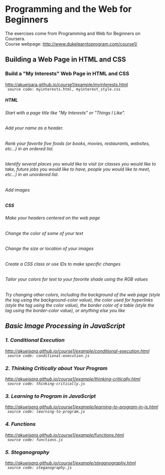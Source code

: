 # Programming and the Web for Beginners
The exercises come from Programming and Web for Beginners on Coursera. </br>
Course webpage: http://www.dukelearntoprogram.com/course1/

## Building a Web Page in HTML and CSS
### Build a "My Interests" Web Page in HTML and CSS
http://akueisara.github.io/course1/example/myinterests.html </br>
<code> source code: myinterests.html, myinterest_style.css </code>

##### HTML
###### Start with a page title like "My Interests" or "Things I Like".
###### Add your name as a header.
###### Rank your favorite five foods (or books, movies, restaurants, websites, etc...) in an ordered list.
###### Identify several places you would like to visit (or classes you would like to take, future jobs you would like to have, people you would like to meet, etc...) in an unordered list.
###### Add images

##### CSS
###### Make your headers centered on the web page
###### Change the color of some of your text
###### Change the size or location of your images
###### Create a CSS class or use IDs to make specific changes
###### Tailor your colors for text to your favorite shade using the RGB values
###### Try changing other colors, including the background of the web page (style the <body> tag using the background-color value), the color used for hyperlinks (style the <a> tag using the color value), the border color of a table (style the <table> tag using the border-color value), or anything else you like

## Basic Image Processing in JavaScript
### 1. Conditional Execution
http://akueisara.github.io/course1/example/conditional-execution.html </br>
<code> source code: conditional-execution.js </code>

### 2. Thinking Critically about Your Program
http://akueisara.github.io/course1/example/thinking-critically.html </br>
<code> source code: thinking-critically.js </code>

### 3. Learning to Program in JavaScript
http://akueisara.github.io/course1/example/learning-to-program-in-js.html </br>
<code> source code: learning-to-program.js </code>

### 4. Functions
http://akueisara.github.io/course1/example/functions.html </br>
<code> source code: functions.js </code>

### 5. Steganography
http://akueisara.github.io/course1/example/steganography.html </br>
<code> source code: steganography.js </code>
